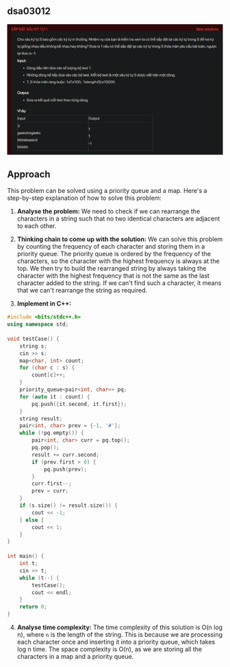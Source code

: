 ## dsa03012
![alt text](image.png)

## Approach
This problem can be solved using a priority queue and a map. Here's a step-by-step explanation of how to solve this problem:

1. **Analyse the problem:** We need to check if we can rearrange the characters in a string such that no two identical characters are adjacent to each other.

2. **Thinking chain to come up with the solution:** We can solve this problem by counting the frequency of each character and storing them in a priority queue. The priority queue is ordered by the frequency of the characters, so the character with the highest frequency is always at the top. We then try to build the rearranged string by always taking the character with the highest frequency that is not the same as the last character added to the string. If we can't find such a character, it means that we can't rearrange the string as required.

3. **Implement in C++:** 

```cpp
#include <bits/stdc++.h>
using namespace std;

void testCase() {
    string s;
    cin >> s;
    map<char, int> count;
    for (char c : s) {
        count[c]++;
    }
    priority_queue<pair<int, char>> pq;
    for (auto it : count) {
        pq.push({it.second, it.first});
    }
    string result;
    pair<int, char> prev = {-1, '#'};
    while (!pq.empty()) {
        pair<int, char> curr = pq.top();
        pq.pop();
        result += curr.second;
        if (prev.first > 0) {
            pq.push(prev);
        }
        curr.first--;
        prev = curr;
    }
    if (s.size() != result.size()) {
        cout << -1;
    } else {
        cout << 1;
    }
}

int main() {
    int t;
    cin >> t;
    while (t--) {
        testCase();
        cout << endl;
    }
    return 0;
}
```

4. **Analyse time complexity:** The time complexity of this solution is O(n log n), where `n` is the length of the string. This is because we are processing each character once and inserting it into a priority queue, which takes log n time. The space complexity is O(n), as we are storing all the characters in a map and a priority queue.
